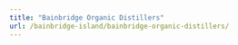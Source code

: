 ```yaml
---
title: "Bainbridge Organic Distillers"
url: /bainbridge-island/bainbridge-organic-distillers/
---
```

